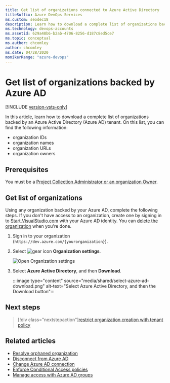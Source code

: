```yaml
---
title: Get list of organizations connected to Azure Active Directory
titleSuffix: Azure DevOps Services
ms.custom: seodec18
description: Learn how to download a complete list of organizations backed by or connected to Azure Active Directory (Azure AD).
ms.technology: devops-accounts
ms.assetid: 629a48b6-b2ab-4706-8256-d187c8ed5ce7
ms.topic: conceptual
ms.author: chcomley
author: chcomley
ms.date: 04/28/2020
monikerRange: "azure-devops"
---
```


# Get list of organizations backed by Azure AD

[!INCLUDE [version-vsts-only](../../includes/version-vsts-only.md)]

In this article, learn how to download a complete list of organizations backed by an Azure Active Directory (Azure AD) tenant.
On this list, you can find the following information:

- organization IDs
- organization names
- organization URLs
- organization owners

## Prerequisites

You must be a [Project Collection Administrator or an organization Owner](../security/lookup-organization-owner-admin.md).

## Get list of organizations

Using any organization backed by your Azure AD, complete the following steps. If you don't have access to an organization, create one by signing in to [Start.VisualStudio.com](https://start.visualstudio.com/) with your Azure AD identity. You can [delete the organization](delete-your-organization.md) when you're done.

1. Sign in to your organization (`https://dev.azure.com/{yourorganization}`).

2. Select ![gear icon](../../media/icons/gear-icon.png) **Organization settings**.

   ![Open Organization settings](../../media/settings/open-admin-settings-vert.png)

3. Select **Azure Active Directory**, and then **Download**.

   :::image type="content" source="media/shared/select-azure-ad-download.png" alt-text="Select Azure Active Directory, and then the Download button":::

## Next steps

> [!div class="nextstepaction"][restrict organization creation with tenant policy](azure-ad-tenant-policy-restrict-org-creation.md)

## Related articles

- [Resolve orphaned organization](resolve-orphaned-organization.md)
- [Disconnect from Azure AD](disconnect-organization-from-azure-ad.md)
- [Change Azure AD connection](change-azure-ad-connection.md)
- [Enforce Conditional Access policies](manage-conditional-access.md)
- [Manage access with Azure AD groups](manage-azure-active-directory-groups-vsts.md)
